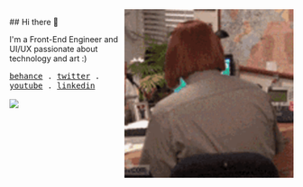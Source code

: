 <img src="images/hehe.gif" height="300px" width="300px" align="right">

<p align="left">## Hi there 👋</p>

<p align="left">I'm a Front-End Engineer and UI/UX passionate about technology and art :)</p>


<p align="left">
  <samp>
    <a href="https://behance.net/kaio_espindola">behance</a> .
    <a href="https://twitter.com/blackaio">twitter</a> .
    <a href="https://youtube.com/blackaio">youtube</a> .
    <a href="https://www.linkedin.com/in/kaio-almeida-espindola/">linkedin</a>
  </samp>
</p>

<p align="left">
  <img align="center" src="https://github-readme-stats.vercel.app/api/top-langs/?username=kaioespindola&layout=compact&theme=buefy&hide_border=true" />
</p>
